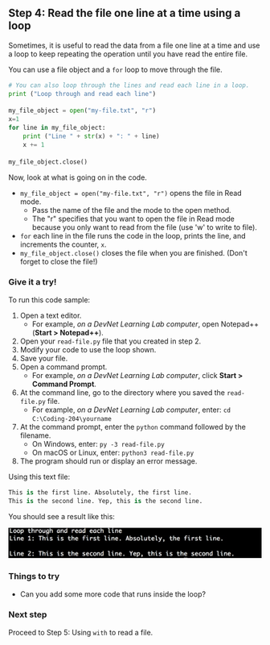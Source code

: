 ## Step 4: Read the file one line at a time using a loop
Sometimes, it is useful to read the data from a file one line at a time and use a loop to keep repeating the operation until you have read the entire file.

You can use a file object and a `for` loop to move through the file.

```python
# You can also loop through the lines and read each line in a loop.
print ("Loop through and read each line")

my_file_object = open("my-file.txt", "r")
x=1
for line in my_file_object:
    print ("Line " + str(x) + ": " + line)
    x += 1

my_file_object.close()

```

Now, look at what is going on in the code.

* `my_file_object = open("my-file.txt", "r")` opens the file in Read mode.
    * Pass the name of the file and the mode to the open method.
    * The "r" specifies that you want to open the file in Read mode because you only want to read from the file (use 'w' to write to file).
* `for` each line in the file runs the code in the loop, prints the line, and increments the counter, `x`.
* `my_file_object.close()` closes the file when you are finished. (Don't forget to close the file!)

### Give it a try!

To run this code sample:
1. Open a text editor.
    * For example, *on a DevNet Learning Lab computer*, open Notepad++ (**Start > Notepad++**).
2. Open your `read-file.py` file that you created in step 2.
3. Modify your code to use the loop shown.
4. Save your file.
5. Open a command prompt.
    * For example, *on a DevNet Learning Lab computer*, click **Start > Command Prompt**.
6. At the command line, go to the directory where you saved the `read-file.py` file.
    * For example, *on a DevNet Learning Lab computer*, enter: `cd C:\Coding-204\yourname`
7. At the command prompt, enter the `python` command followed by the filename.
    * On Windows, enter: `py -3 read-file.py`
    * On macOS or Linux, enter: `python3 read-file.py`
8. The program should run or display an error message.

Using this text file:

```python
This is the first line. Absolutely, the first line.
This is the second line. Yep, this is the second line.

```

You should see a result like this:

![](assets/images/step4-results.jpg)

### Things to try
* Can you add some more code that runs inside the loop?

### Next step

Proceed to Step 5: Using `with` to read a file.

